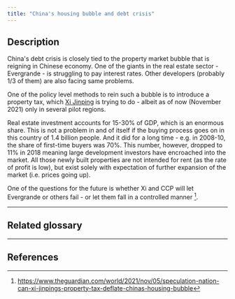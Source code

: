 ```yaml
---
title: "China's housing bubble and debt crisis"
---
```


## Description

China's debt crisis is closely tied to the property market bubble that is reigning in Chinese economy. One of the giants in the real estate sector - Evergrande - is struggling to pay interest rates. Other developers (probably 1/3 of them) are also facing same problems. 

One of the policy level methods to rein such a bubble is to introduce a property tax, which [Xi Jinping](xi_jin_ping.md) is trying to do - albeit as of now (November 2021) only in several pilot regions.

Real estate investment accounts for 15-30% of GDP, which is an enormous share. This is not a problem in and of itself if the buying process goes on in this country of 1.4 billion people. And it did for a long time - e.g. in 2008-10, the share of first-time buyers was 70%. This number, however, dropped to 11% in 2018 meaning large development investors have encroached into the market. All those newly built properties are not intended for rent (as the rate of profit is low), but exist solely with expectation of further expansion of the market (i.e. prices going up). 

One of the questions for the future is whether Xi and CCP will let Evergrande or others fail - or let them fall in a controlled manner [^1]. 

_ _ _

## Related glossary

_ _ _

## References

[^1]: https://www.theguardian.com/world/2021/nov/05/speculation-nation-can-xi-jinpings-property-tax-deflate-chinas-housing-bubble

